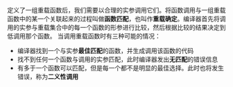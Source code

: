 定义了一组重载函数后，我们需要以合理的实参调用它们。将函数调用与一组重载函数中的某一个关联起来的过程叫做**函数匹配**，也叫作**重载确定**。编译器首先将调用的实参与重载集合中的每一个函数的形参进行比较，然后根据比较的结果决定到低调用那个函数。
当调用重载函数时有三种可能的情况：
* 编译器找到一个与实参**最佳匹配**的函数，并生成调用该函数的代码
* 找不到任何一个函数与调用的实参匹配，此时编译器发出**无匹配**的错误信息
* 有多于一个函数可以匹配，但是每一个都不是明显的最佳选择。此时也将发生错误，称为**二义性调用**